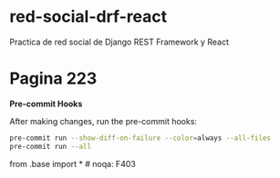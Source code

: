 # red-social-drf-react
Practica de red social de Django REST Framework y React

# Pagina 223

**Pre-commit Hooks**

   After making changes, run the pre-commit hooks:

   ```bash
   pre-commit run --show-diff-on-failure --color=always --all-files
   pre-commit run --all
   ```

from .base import *  # noqa: F403
